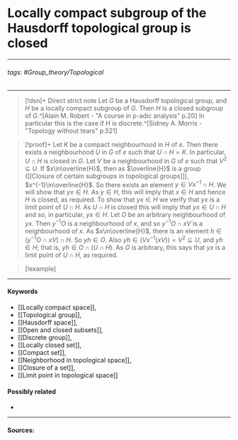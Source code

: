 # Locally compact subgroup of the Hausdorff topological group is closed
***
###### tags: #Group_theory/Topological 
***
>[!dsn]+ Direct strict note
>Let $G$ be a Hausdorff topological group, and $H$ be a locally compact subgroup of $G$. Then $H$ is a closed subgroup of $G$.^[Alain M. Robert - "A course in p-adic analysis" p.20] In particular this is the case if $H$ is discrete.^[Sidney A. Morris - "Topology without tears" p.521]

>[!proof]+
>Let $K$ be a compact neighbourhood in $H$ of $e$. Then there exists a neighbourhood $U$ in $G$ of $e$ such that $U\cap H=K$. In particular, $U\cap H$ is closed in $G$. Let $V$ be a neighbourhood in $G$ of $e$ such that $V^{2}\subseteq U$.
>If $x\in\overline{H}$, then as $\overline{H}$ is a group ([[Closure of certain subgroups in topological groups]]), $x^{-1}\in\overline{H}$. So there exists an element $y\in Vx^{-1}\cap H$. We will show that $yx\in H$. As $y\in H$, this will imply that $x\in H$ and hence $H$ is closed, as required.
>To show that $yx\in H$ we verify that $yx$ is a limit point of $U\cap H$. As $U\cap H$ is closed this will imply that $yx\in U\cap H$ and so, in particular, $yx\in H$.
>Let $O$ be an arbitrary neighbourhood of $yx$. Then $y^{-1}O$ is a neighbourhood of $x$, and so $y^{-1}O\cap xV$ is a neighbourhood of $x$. As $x\in\overline{H}$, there is an element $h\in(y^{-1}O\cap xV)\cap H$. So $yh\in O$. Also $yh\in(Vx^{-1}(xV))=V^{2}\subseteq U$, and $yh\in H$; that is, $yh\in O\cap(U\cap H)$. As $O$ is arbitrary, this says that $yx$ is a limit point of $U\cap H$, as required.

>[!example] 
>
***
#### Keywords
- [[Locally compact space]],
- [[Topological group]],
- [[Hausdorff space]],
- [[Open and closed subsets]],
- [[Discrete group]],
- [[Locally closed set]],
- [[Compact set]],
- [[Neighborhood in topological space]],
- [[Closure of a set]],
- [[Limit point in topological space]]
#### Possibly related
- 
***
#### Sources: